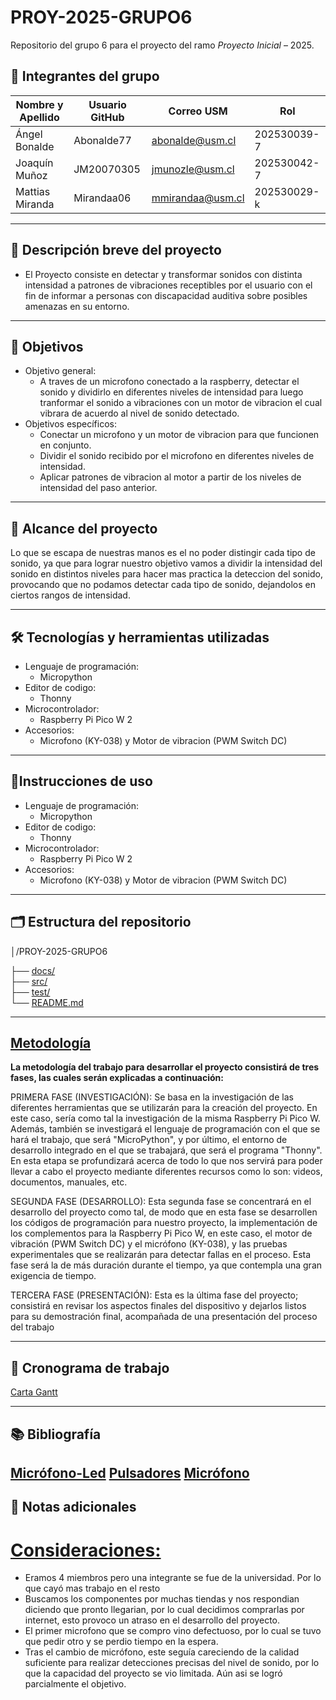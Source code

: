 # PROY-2025-GRUPO6
Repositorio del grupo 6 para el proyecto del ramo *Proyecto Inicial* – 2025.

## 👥 Integrantes del grupo

| Nombre y Apellido | Usuario GitHub | Correo USM               | Rol          |
| ----------------- | -------------- | ------------------------ | ------------ |
| Ángel Bonalde     | Abonalde77     | abonalde@usm.cl          | 202530039-7  |
| Joaquín Muñoz     | JM20070305     | jmunozle@usm.cl          | 202530042-7  |
| Mattias Miranda   | Mirandaa06     | mmirandaa@usm.cl         | 202530029-k  |

---

## 📝 Descripción breve del proyecto

- El Proyecto consiste en detectar y transformar sonidos con distinta intensidad a patrones de vibraciones receptibles  por el usuario con el fin de informar a personas con discapacidad auditiva sobre posibles amenazas en su entorno.

---

## 🎯 Objetivos

- Objetivo general:
  - A traves de un microfono conectado a la raspberry, detectar el sonido y dividirlo en diferentes niveles de intensidad para luego tranformar el sonido a vibraciones con un motor de vibracion el cual vibrara de acuerdo al nivel de sonido detectado.
- Objetivos específicos:
  - Conectar un microfono y un motor de vibracion para que funcionen en conjunto.
  - Dividir el sonido recibido por el microfono en diferentes niveles de intensidad.
  - Aplicar patrones de vibracion al motor a partir de los niveles de intensidad del paso anterior.

---

## 🧩 Alcance del proyecto

Lo que se escapa de nuestras manos es el no poder distingir cada tipo de sonido, ya que para lograr nuestro objetivo vamos a dividir la intensidad del sonido en distintos niveles para hacer mas practica la deteccion del sonido, provocando que no podamos detectar cada tipo de sonido, dejandolos en ciertos rangos de intensidad.

---

## 🛠️ Tecnologías y herramientas utilizadas

- Lenguaje de programación:
  - Micropython
- Editor de codigo:
  - Thonny 
- Microcontrolador:
  - Raspberry Pi Pico W 2
- Accesorios:
  - Microfono (KY-038) y Motor de vibracion (PWM Switch DC)

---

## 📜Instrucciones de uso

- Lenguaje de programación:
  - Micropython
- Editor de codigo:
  - Thonny 
- Microcontrolador:
  - Raspberry Pi Pico W 2
- Accesorios:
  - Microfono (KY-038) y Motor de vibracion (PWM Switch DC)

---

## 🗂️ Estructura del repositorio


│/PROY-2025-GRUPO6

├── [docs/](https://github.com/Abonalde77/PROY-2025-GRUPO6/tree/main/Documentación)            
├── [src/](https://github.com/Abonalde77/PROY-2025-GRUPO6/tree/main/CodigoFuente)                 
├── [test/](https://github.com/Abonalde77/PROY-2025-GRUPO6/tree/main/Pruebas)                     
└── [README.md](https://github.com/Abonalde77/PROY-2025-GRUPO6/tree/main/README.md)            


---

##  <ins>Metodología</ins>

 **La metodología del trabajo para desarrollar el proyecto consistirá de tres fases, las cuales serán explicadas a continuación:**

PRIMERA FASE (INVESTIGACIÓN):
Se basa en la investigación de las diferentes herramientas que se utilizarán para la creación del proyecto. En este caso, sería como tal la investigación de la misma Raspberry Pi Pico W. Además, también se investigará el lenguaje de programación con el que se hará el trabajo, que será "MicroPython", y por último, el entorno de desarrollo integrado en el que se trabajará, que será el programa "Thonny". En esta etapa se profundizará acerca de todo lo que nos servirá para poder llevar a cabo el proyecto mediante diferentes recursos como lo son: videos, documentos, manuales, etc.

SEGUNDA FASE (DESARROLLO):
Esta segunda fase se concentrará en el desarrollo del proyecto como tal, de modo que en esta fase se desarrollen los códigos de programación para nuestro proyecto, la implementación de los complementos para la Raspberry Pi Pico W, en este caso, el motor de vibración (PWM Switch DC) y el micrófono (KY-038), y las pruebas experimentales que se realizarán para detectar fallas en el proceso. Esta fase será la de más duración durante el tiempo, ya que contempla una gran exigencia de tiempo.

TERCERA FASE (PRESENTACIÓN):
Esta es la última fase del proyecto; consistirá en revisar los aspectos finales del dispositivo y dejarlos listos para su demostración final, acompañada de una presentación del proceso del trabajo

---

## 📅 Cronograma de trabajo


[Carta Gantt](https://docs.google.com/spreadsheets/d/1LX-G_uqnHj18W3ZObbhTS2TRwiaP0gzFi_ikWV4aN8w/edit?usp=sharing)

---

## 📚 Bibliografía

[Micrófono-Led](https://www.youtube.com/watch?v=hjuNL5xqxZg)
[Pulsadores](https://www.youtube.com/watch?v=5T07X1IW9MU)
[Micrófono](https://www.youtube.com/watch?v=dQW4oFJt9c8)
---

## 📌 Notas adicionales

# <ins>Consideraciones:</ins>
- Eramos 4 miembros pero una integrante se fue de la universidad. Por lo que cayó mas trabajo en el resto
- Buscamos los componentes por muchas tiendas y nos respondian diciendo que pronto llegarian, por lo cual decidimos comprarlas por internet, esto provoco un atraso en el desarrollo del proyecto.
- El primer microfono que se compro vino defectuoso, por lo cual se tuvo que pedir otro y se perdio tiempo en la espera.
- Tras el cambio de micrófono, este seguía careciendo de la calidad suficiente para realizar detecciones precisas del nivel de sonido, por lo que la capacidad del proyecto se vio limitada. Aún asi se logró parcialmente el objetivo.

